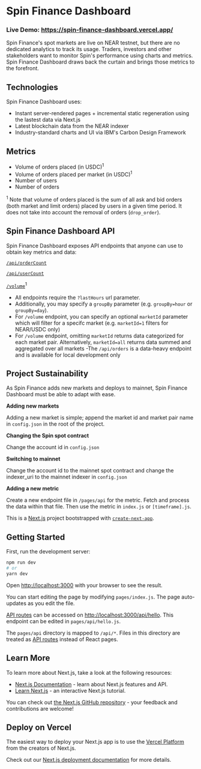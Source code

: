 # Spin Finance Dashboard

### Live Demo: https://spin-finance-dashboard.vercel.app/

Spin Finance's spot markets are live on NEAR testnet, but there are no dedicated analytics to track its usage. Traders, investors and other stakeholders want to monitor Spin's performance using charts and metrics. Spin Finance Dashboard draws back the curtain and brings those metrics to the forefront.

## Technologies

Spin Finance Dashboard uses:

- Instant server-rendered pages + incremental static regeneration using the lastest data via Next.js
- Latest blockchain data from the NEAR indexer
- Industry-standard charts and UI via IBM's Carbon Design Framework

## Metrics

- Volume of orders placed (in USDC)<sup>1</sup>
- Volume of orders placed per market (in USDC)<sup>1</sup>
- Number of users
- Number of orders

<sup>1</sup> Note that volume of orders placed is the sum of all ask and bid orders (both market and limit orders) placed by users in a given time period. It does not take into account the removal of orders (`drop_order`).

## Spin Finance Dashboard API

Spin Finance Dashboard exposes API endpoints that anyone can use to obtain key metrics and data:

[`/api/orderCount`](https://spin-finance-dashboard.vercel.app/api/orderCount?lastHours=24&groupBy=hour)

[`/api/userCount`](https://spin-finance-dashboard.vercel.app/api/userCount?lastHours=24&groupBy=hour)

[`/volume`](https://spin-finance-dashboard.vercel.app/api/volume?lastHours=24&groupBy=hour)<sup>1</sup>

- All endpoints require the `?lastHours` url parameter.
- Additionally, you may specify a `groupBy` parameter (e.g. `groupBy=hour` or `groupBy=day`).
- For `/volume` endpoint, you can specify an optional `marketId` parameter which will filter for a specifc market (e.g. `marketId=1` filters for NEAR/USDC only)
- For `/volume` endpoint, omitting `marketId` returns data categorized for each market pair. Alternatively, `marketId=all` returns data summed and aggregated over all markets
  -The `/api/orders` is a data-heavy endpoint and is available for local development only

## Project Sustainability

As Spin Finance adds new markets and deploys to mainnet, Spin Finance Dashboard must be able to adapt with ease.

**Adding new markets**

Adding a new market is simple; append the market id and market pair name in `config.json` in the root of the project.

**Changing the Spin spot contract**

Change the account id in `config.json`

**Switching to mainnet**

Change the account id to the mainnet spot contract and change the indexer_uri to the mainnet indexer in `config.json`

**Adding a new metric**

Create a new endpoint file in `/pages/api` for the metric. Fetch and process the data within that file. Then use the metric in `index.js` or `[timeframe].js`.

This is a [Next.js](https://nextjs.org/) project bootstrapped with [`create-next-app`](https://github.com/vercel/next.js/tree/canary/packages/create-next-app).

## Getting Started

First, run the development server:

```bash
npm run dev
# or
yarn dev
```

Open [http://localhost:3000](http://localhost:3000) with your browser to see the result.

You can start editing the page by modifying `pages/index.js`. The page auto-updates as you edit the file.

[API routes](https://nextjs.org/docs/api-routes/introduction) can be accessed on [http://localhost:3000/api/hello](http://localhost:3000/api/hello). This endpoint can be edited in `pages/api/hello.js`.

The `pages/api` directory is mapped to `/api/*`. Files in this directory are treated as [API routes](https://nextjs.org/docs/api-routes/introduction) instead of React pages.

## Learn More

To learn more about Next.js, take a look at the following resources:

- [Next.js Documentation](https://nextjs.org/docs) - learn about Next.js features and API.
- [Learn Next.js](https://nextjs.org/learn) - an interactive Next.js tutorial.

You can check out [the Next.js GitHub repository](https://github.com/vercel/next.js/) - your feedback and contributions are welcome!

## Deploy on Vercel

The easiest way to deploy your Next.js app is to use the [Vercel Platform](https://vercel.com/new?utm_medium=default-template&filter=next.js&utm_source=create-next-app&utm_campaign=create-next-app-readme) from the creators of Next.js.

Check out our [Next.js deployment documentation](https://nextjs.org/docs/deployment) for more details.
